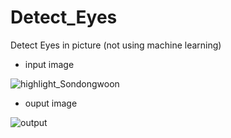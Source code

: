 # Detect_Eyes
Detect Eyes in picture (not using machine learning)

- input image

![highlight_Sondongwoon](https://user-images.githubusercontent.com/78711364/117241300-cb469180-ae6d-11eb-97f9-ed3cfbc9208b.jpg)

- ouput image

![output](https://user-images.githubusercontent.com/78711364/117241809-e796fe00-ae6e-11eb-9149-fc6617c366f4.jpg)
